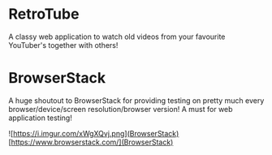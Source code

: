 # RetroTube
A classy web application to watch old videos from your favourite YouTuber's together with others!

# BrowserStack
A huge shoutout to BrowserStack for providing testing on pretty much every browser/device/screen resolution/browser version! A must for web application testing!

![https://i.imgur.com/xWgXQvj.png](BrowserStack)
[https://www.browserstack.com/](BrowserStack)

